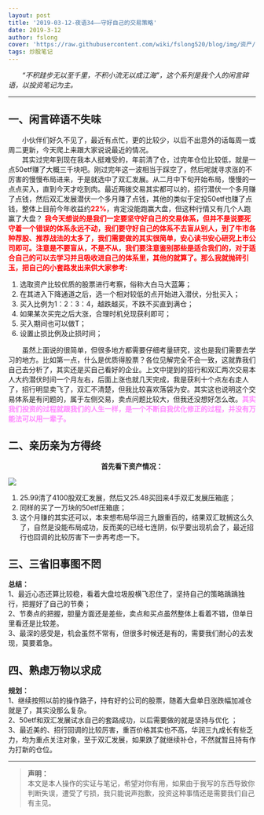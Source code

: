 ```yaml
---
layout: post
title: '2019-03-12-夜语34——守好自己的交易策略'
date: 2019-3-12
author: fslong
cover: 'https://raw.githubusercontent.com/wiki/fslong520/blog/img/资产/资产2019-03-12.jpg'
tags: 炒股笔记
---
```

  
&emsp;&emsp;*“不积跬步无以至千里，不积小流无以成江海”，这个系列是我个人的闲言碎语，以投资笔记为主。*  
   

---
  


## **一、闲言碎语不失味**    
&emsp;&emsp;小伙伴们好久不见了，最近有点忙，更的比较少，以后不出意外的话每周一或周二更新，今天爬上来跟大家说说最近的情况。  
&emsp;&emsp;其实过完年到现在我本人挺难受的，年前清了仓，过完年仓位比较低，就是一点50etf赚了大概三千块吧。刚过完年这一波相当于踩空了，然后呢就寻求涨的不厉害的慢慢布局进来，于是就选中了双汇发展。从二月中下旬开始布局，慢慢的一点点买入，直到今天才吃到肉。最近两拨交易其实都可以的，招行潜伏一个多月赚了点钱，然后双汇发展潜伏一个多月赚了点钱，其他的类似于定投50etf也赚了点钱，整体上目前今年收益约<font color="red"><b>22%</b></font>，肯定没能跑赢大盘，但这种行情又有几个人跑赢了大盘？ 
<font color="red"><b>我今天想说的是我们一定要坚守好自己的交易体系，但并不是说要死守着一个错误的体系永远不动，我们要守好自己的体系不去盲从别人，到了牛市各种荐股、推荐战法的太多了，我们需要做的其实很简单，安心读书安心研究上市公司即可。注意是不要盲从，不是不从，我们要注意鉴别那些是适合我们的，对于适合自己的可以去学习并且吸收进自己的体系里，其他的就算了。那么我就抛砖引玉，把自己的小套路发出来供大家参考:</b></font>   
1. 选取资产比较优质的股票进行考察，俗称大白马大蓝筹；
2. 在其进入下降通道之后，选一个相对较低的点开始进入潜伏，分批买入；
3. 买入比例为1：2：3：4，越跌越买，不跌不买直到满仓；
4. 如果某次买完之后大涨，合理时机兑现获利即可；
5. 买入期间也可以做T；
6. 设置止损比例及止损时间；  
  
&emsp;&emsp;虽然上面说的很简单，但很多地方都需要仔细考量研究，这也是我们需要去学习的地方。比如第一点，什么是优质得股票？各位见解完全不会一致，这就靠我们自己去分析了，其实还是买自己看好的企业。上文中提到的招行和双汇两次交易本人大约潜伏时间一个月左右，后面上涨也就几天完成，我是获利十个点左右走人了，招行明显卖飞了，双汇不清楚，但我比较喜欢落袋为安。其实这也说明这个交易体系是有问题的，属于左侧交易，卖点问题比较大，但我还没想好怎么改。<font color="#ff88ff"><b>其实我们投资的过程就跟我们的人生一样，是一个不断自我优化修正的过程，并没有万能法可以用一辈子。</b></font>
      


## **二、亲历亲为方得终**

<p style="text-align:center"><b>首先看下资产情况：</b></p>  

![](https://raw.githubusercontent.com/wiki/fslong520/blog/img/资产/资产2019-03-12.jpg)    

1. 25.99清了4100股双汇发展，然后又25.48买回来4手双汇发展压箱底；
2. 同样的买了一万块的50etf压箱底；  
3. 这个月赚的其实还可以，本来想布局华润三九跟重百的，结果双汇耽搁这么久了，自然是没能布局成功，反而美的已经七连阴，似乎要出现机会了，最近招行也回调的比较厉害下一步再考虑一下。



## **三、三省旧事图不罔**  
**总结：**  
1、最近心态还算比较稳，看着大盘垃圾股横飞忍住了，坚持自己的策略踽踽独行，把握好了自己的节奏；    
2、节奏点的把握，胆量方面还是差些，卖点和买点虽然整体上看着不错，但单日里看还是比较差。  
3、最深的感受是，机会虽然不常有，但很多时候还是有的，需要我们耐心的去发现，莫要着急。
## **四、熟虑万物以求成**  
**规划：**  
1、继续按照以前的操作路子，持有好的公司的股票，随着大盘单日涨跌幅加减仓就是了，其实没那么复杂。  
2、50etf和双汇发展试水自己的套路成功，以后需要做的就是坚持与优化  ；  
3、最近美的、招行回调的比较厉害，重百价格其实也不高，华润三九成长有些乏力，均为重点关注对象，至于双汇发展，如果跌了就继续补仓，不然就暂且持有作为打新的仓位。  




    

---   
  
> **声明：**  
> 本文是本人操作的实证与笔记，希望对你有用，如果由于我写的东西导致你判断失误，遭受了亏损，我只能说声抱歉，投资这种事情还是需要我们自己有主见。